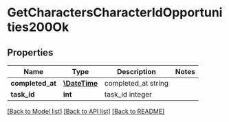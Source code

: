 # GetCharactersCharacterIdOpportunities200Ok

## Properties
Name | Type | Description | Notes
------------ | ------------- | ------------- | -------------
**completed_at** | [**\DateTime**](\DateTime.md) | completed_at string | 
**task_id** | **int** | task_id integer | 

[[Back to Model list]](../README.md#documentation-for-models) [[Back to API list]](../README.md#documentation-for-api-endpoints) [[Back to README]](../README.md)


